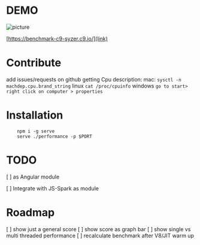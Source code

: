 DEMO
====
![picture](https://raw.github.com/syzer/benchmark-browsers/master/docs/benchmark-browsers.png)


[https://benchmark-c9-syzer.c9.io/](link)


Contribute
==========
add issues/requests on github
getting Cpu description:
mac: `sysctl -n machdep.cpu.brand_string`
linux `cat /proc/cpuinfo`
windows `go to start> right click on computer > properties`


Installation
=====

        npm i -g serve
        serve ./performance -p $PORT



TODO
====

[ ] as Angular module

[ ] Integrate with JS-Spark as module

Roadmap
=======
[ ] show just a general score
[ ] show score as graph bar
[ ] show single vs multi threaded performance
[ ] recalculate benchmark  after V8/JIT warm up
